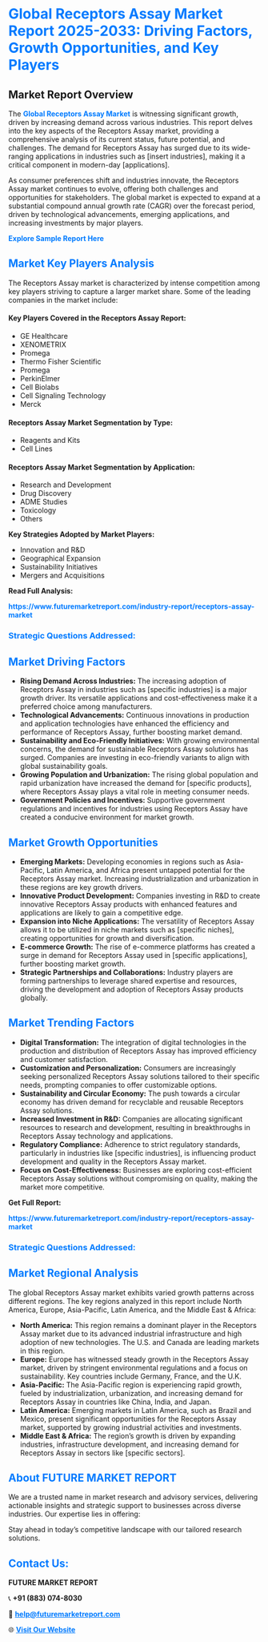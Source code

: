 <h1 style="color: #007BFF;">Global Receptors Assay Market Report 2025-2033: Driving Factors, Growth Opportunities, and Key Players</h1>

<section id="overview">
<h2>Market Report Overview</h2>
<p>The <a href="https://www.futuremarketreport.com/industry-report/receptors-assay-market" style="color: #007BFF; text-decoration: none;"><strong>Global Receptors Assay Market</strong></a> is witnessing significant growth, driven by increasing demand across various industries. This report delves into the key aspects of the Receptors Assay market, providing a comprehensive analysis of its current status, future potential, and challenges. The demand for Receptors Assay has surged due to its wide-ranging applications in industries such as [insert industries], making it a critical component in modern-day [applications].</p>
<p>As consumer preferences shift and industries innovate, the Receptors Assay market continues to evolve, offering both challenges and opportunities for stakeholders. The global market is expected to expand at a substantial compound annual growth rate (CAGR) over the forecast period, driven by technological advancements, emerging applications, and increasing investments by major players.</p>
</section>

<section id="overview">
<p><a href="https://www.futuremarketreport.com/request-sample/reportId=77267" style="color: #007BFF; text-decoration: none;"><strong>Explore Sample Report Here</strong></a></p>
</section>

<section id="key-players">
<h2 style="color: #007BFF;">Market Key Players Analysis</h2>
<p>The Receptors Assay market is characterized by intense competition among key players striving to capture a larger market share. Some of the leading companies in the market include:</p>
<h4>Key Players Covered in the Receptors Assay Report:</h4>
<ul><li>GE Healthcare</li><li>XENOMETRIX</li><li>Promega</li><li>Thermo Fisher Scientific</li><li>Promega</li><li>PerkinElmer</li><li>Cell Biolabs</li><li>Cell Signaling Technology</li><li>Merck</li></ul>
<h4>Receptors Assay Market Segmentation by Type:</h4>
<ul><li>Reagents and Kits</li><li>Cell Lines</li></ul>

<h4>Receptors Assay Market Segmentation by Application:</h4>
<ul><li>Research and Development</li><li>Drug Discovery</li><li>ADME Studies</li><li>Toxicology</li><li>Others</li></ul>
<p><strong>Key Strategies Adopted by Market Players:</strong></p>
<ul>
<li>Innovation and R&D</li>
<li>Geographical Expansion</li>
<li>Sustainability Initiatives</li>
<li>Mergers and Acquisitions</li>
</ul>
</section>

<section>
<p><strong>Read Full Analysis: </strong></p><a href="https://www.futuremarketreport.com/industry-report/receptors-assay-market" style="color: #007BFF; text-decoration: none;"><strong>https://www.futuremarketreport.com/industry-report/receptors-assay-market</strong></a>
<h3 style="color: #007BFF;">Strategic Questions Addressed:</h3>
</section>

<section id="driving-factors">
<h2 style="color: #007BFF;">Market Driving Factors</h2>
<ul>
<li><strong>Rising Demand Across Industries:</strong> The increasing adoption of Receptors Assay in industries such as [specific industries] is a major growth driver. Its versatile applications and cost-effectiveness make it a preferred choice among manufacturers.</li>
<li><strong>Technological Advancements:</strong> Continuous innovations in production and application technologies have enhanced the efficiency and performance of Receptors Assay, further boosting market demand.</li>
<li><strong>Sustainability and Eco-Friendly Initiatives:</strong> With growing environmental concerns, the demand for sustainable Receptors Assay solutions has surged. Companies are investing in eco-friendly variants to align with global sustainability goals.</li>
<li><strong>Growing Population and Urbanization:</strong> The rising global population and rapid urbanization have increased the demand for [specific products], where Receptors Assay plays a vital role in meeting consumer needs.</li>
<li><strong>Government Policies and Incentives:</strong> Supportive government regulations and incentives for industries using Receptors Assay have created a conducive environment for market growth.</li>
</ul>
</section>

<section id="growth-opportunities">
<h2 style="color: #007BFF;">Market Growth Opportunities</h2>
<ul>
<li><strong>Emerging Markets:</strong> Developing economies in regions such as Asia-Pacific, Latin America, and Africa present untapped potential for the Receptors Assay market. Increasing industrialization and urbanization in these regions are key growth drivers.</li>
<li><strong>Innovative Product Development:</strong> Companies investing in R&D to create innovative Receptors Assay products with enhanced features and applications are likely to gain a competitive edge.</li>
<li><strong>Expansion into Niche Applications:</strong> The versatility of Receptors Assay allows it to be utilized in niche markets such as [specific niches], creating opportunities for growth and diversification.</li>
<li><strong>E-commerce Growth:</strong> The rise of e-commerce platforms has created a surge in demand for Receptors Assay used in [specific applications], further boosting market growth.</li>
<li><strong>Strategic Partnerships and Collaborations:</strong> Industry players are forming partnerships to leverage shared expertise and resources, driving the development and adoption of Receptors Assay products globally.</li>
</ul>
</section>

<section id="trending-factors">
<h2 style="color: #007BFF;">Market Trending Factors</h2>
<ul>
<li><strong>Digital Transformation:</strong> The integration of digital technologies in the production and distribution of Receptors Assay has improved efficiency and customer satisfaction.</li>
<li><strong>Customization and Personalization:</strong> Consumers are increasingly seeking personalized Receptors Assay solutions tailored to their specific needs, prompting companies to offer customizable options.</li>
<li><strong>Sustainability and Circular Economy:</strong> The push towards a circular economy has driven demand for recyclable and reusable Receptors Assay solutions.</li>
<li><strong>Increased Investment in R&D:</strong> Companies are allocating significant resources to research and development, resulting in breakthroughs in Receptors Assay technology and applications.</li>
<li><strong>Regulatory Compliance:</strong> Adherence to strict regulatory standards, particularly in industries like [specific industries], is influencing product development and quality in the Receptors Assay market.</li>
<li><strong>Focus on Cost-Effectiveness:</strong> Businesses are exploring cost-efficient Receptors Assay solutions without compromising on quality, making the market more competitive.</li>
</ul>
</section>

<section>
<p><strong>Get Full Report: </strong></p><a href="https://www.futuremarketreport.com/industry-report/receptors-assay-market" style="color: #007BFF; text-decoration: none;"><strong>https://www.futuremarketreport.com/industry-report/receptors-assay-market</strong></a>
<h3 style="color: #007BFF;">Strategic Questions Addressed:</h3>
</section>


<section id="regional-analysis">
<h2 style="color: #007BFF;">Market Regional Analysis</h2>
<p>The global Receptors Assay market exhibits varied growth patterns across different regions. The key regions analyzed in this report include North America, Europe, Asia-Pacific, Latin America, and the Middle East & Africa:</p>
<ul>
<li><strong>North America:</strong> This region remains a dominant player in the Receptors Assay market due to its advanced industrial infrastructure and high adoption of new technologies. The U.S. and Canada are leading markets in this region.</li>
<li><strong>Europe:</strong> Europe has witnessed steady growth in the Receptors Assay market, driven by stringent environmental regulations and a focus on sustainability. Key countries include Germany, France, and the U.K.</li>
<li><strong>Asia-Pacific:</strong> The Asia-Pacific region is experiencing rapid growth, fueled by industrialization, urbanization, and increasing demand for Receptors Assay in countries like China, India, and Japan.</li>
<li><strong>Latin America:</strong> Emerging markets in Latin America, such as Brazil and Mexico, present significant opportunities for the Receptors Assay market, supported by growing industrial activities and investments.</li>
<li><strong>Middle East & Africa:</strong> The region’s growth is driven by expanding industries, infrastructure development, and increasing demand for Receptors Assay in sectors like [specific sectors].</li>
</ul>
</section>

<footer>
<h2 style="color: #007BFF;">About FUTURE MARKET REPORT</h2>
<p>We are a trusted name in market research and advisory services, delivering actionable insights and strategic support to businesses across diverse industries. Our expertise lies in offering:</p>

<p>Stay ahead in today’s competitive landscape with our tailored research solutions.</p>

<h2 style="color: #007BFF;">Contact Us:</h2>
<p><strong>FUTURE MARKET REPORT</strong></p>
<p>📞 <strong>+91 (883) 074-8030</strong></p>
<p>📧 <strong><a href="mailto:help@futuremarketreport.com" style="color: #007BFF;">help@futuremarketreport.com</a></strong></p>
<p>🌐 <strong><a href="https://www.futuremarketreport.com/" style="color: #007BFF;">Visit Our Website</a></strong></p>
</footer>